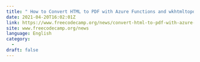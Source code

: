 ```yaml
---
title: " How to Convert HTML to PDF with Azure Functions and wkhtmltopdf "
date: 2021-04-20T16:02:01Z
link: https://www.freecodecamp.org/news/convert-html-to-pdf-with-azure-functions-and-wkhtmltopdf/?utm_medium=RSS&utm_source=news.12bit.vn
site: www.freecodecamp.org/news
language: English
category:
  -   
draft: false
---
```

